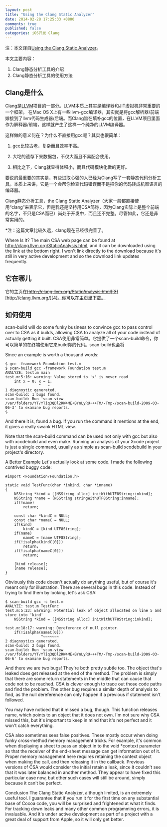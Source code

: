 ```yaml
---
layout: post
title: "Using the Clang Static Analyzer"
date: 2014-02-28 17:25:33 +0800
comments: true
published: false
categories: iOS开发 Clang
---
```


[1]:https://www.mikeash.com/pyblog/friday-qa-2009-03-06-using-the-clang-static-analyzer.html
[2]:http://llvm.org
[3]:http://clang.llvm.org/StaticAnalysis.html
[4]:http://clang.llvm.org/

注：本文译自[Using the Clang Static Analyzer][1]。

本文主要内容：

1. Clang静态分析工具的介绍
2. Clang静态分析工具的使用方法

Clang是什么
---

Clang是[LLVM][2]项目的一部分。LLVM本质上其实是编译器和JIT虚拟机非常重要的一个框架。
在Mac OS X上有一些llvm-gcc编译器，其实就是将gcc解析器/前端嫁接到了llvm代码生成器/后端。而Clang旨在填补gcc的位置，在LLVM项目里面作为解释器/前端，这样就产生了这样一个纯净的LLVM编译器。

这样做的意义何在？为什么不直接用gcc呢？其实也很简单：

1. gcc比较古老，复杂而且效率不高。

2. 大坨的遗存下来数据包，不仅大而且不易配合使用。

3. 相比之下，Clang就显得体积小，而且代码模块化做的更好。

要说的最重要的其实是，有些进取心强的人已经为Clang写了一套静态代码分析工具。本质上来讲，它是一个会帮你检查代码错误而不是把你的代码转成机器语言的编译器。

Clang静态分析工具，the Clang Static Analyzer（大家一般都直接使用“clang”来表示它，但是我还是坚持用CSA简称，因为Clang实际上是整个前端的名字，不只是CSA而已）尚处于开发中，而且还不完整。尽管如此，它还是非常实用的。

*注：这篇文章比较久远，clang现在已经很完善了。

Where Is It?
The main CSA web page can be found at http://clang.llvm.org/StaticAnalysis.html, and it can be downloaded using the link at the bottom right. I won't link directly to the download because it's still in very active development and so the download link updates frequently.

它在哪儿
---
它的主页在~~[http://clang.llvm.org/StaticAnalysis.html][3]~~ [http://clang.llvm.org/][4]。你可以在主页里下载。

如何使用
---
scan-build will do some funky business to convince gcc to pass control over to CSA as it builds, allowing CSA to analyze all of your code instead of actually getting it built.
CSA使用非常简单。它提供了一个scan-build命令，你可以简单的在终端使用它来build你的代码。scan-build也会将

Since an example is worth a thousand words:

    $ gcc -framework Foundation test.m
    $ scan-build gcc -framework Foundation test.m
    ANALYZE: test.m main
    test.m:5:16: warning: Value stored to 'x' is never read
        int x = 0; x = 1;
                   ^   ~
    1 diagnostic generated.
    scan-build: 1 bugs found.
    scan-build: Run 'scan-view /var/folders/YT/YTiq3QDl2RW4ME+BYnLyRU+++TM/-Tmp-/scan-build-2009-03-06-3' to examine bug reports.
    $ 
And there it is, found a bug. If you run the command it mentions at the end, it gives a really swank HTML view.

Note that the scan-build command can be used not only with gcc but also with xcodebuild and even make. Running an analysis of your Xcode project is just a single command, usually as simple as scan-build xcodebuild in your project's directory.

A Better Example
Let's actually look at some code. I made the following contrived buggy code:

    #import <Foundation/Foundation.h>
    
    static void TestFunc(char *inkind, char *inname)
    {
        NSString *kind = [[NSString alloc] initWithUTF8String:inkind];
        NSString *name = [NSString stringWithUTF8String:inname];
        if(!name)
            return;
        
        const char *kindC = NULL;
        const char *nameC = NULL;
        if(kind)
            kindC = [kind UTF8String];
        if(name)
            nameC = [name UTF8String];
        if(!isalpha(kindC[0]))
            return;
        if(!isalpha(nameC[0]))
            return;
        
        [kind release];
        [name release];
    }
Obviously this code doesn't actually do anything useful, but of course it's meant only for illustration. There are several bugs in this code. Instead of trying to find them by looking, let's ask CSA:

    $ scan-build gcc -c test.m
    ANALYZE: test.m TestFunc
    test.m:5:23: warning: Potential leak of object allocated on line 5 and store into 'kind'
        NSString *kind = [[NSString alloc] initWithUTF8String:inkind];
                          ^
    test.m:18:17: warning: Dereference of null pointer.
        if(!isalpha(nameC[0]))
                    ^~~~~~~~
    2 diagnostics generated.
    scan-build: 2 bugs found.
    scan-build: Run 'scan-view /var/folders/YT/YTiq3QDl2RW4ME+BYnLyRU+++TM/-Tmp-/scan-build-2009-03-06-6' to examine bug reports.
And there we are two bugs! They're both pretty subtle too. The object that's leaked does get released at the end of the method. The problem is simply that there are some return statements in the middle that can cause that code not to be reached. CSA is clever enough to trace out those code paths and find the problem. The other bug requires a similar depth of analysis to find, as the null dereference can only happen if a previous if statement isn't followed.

You may have noticed that it missed a bug, though. This function releases name, which points to an object that it does not own. I'm not sure why CSA missed this, but it's important to keep in mind that it's not perfect and it won't catch everything.

CSA also sometimes sees false positives. These mostly occur when doing funky cross-method memory management tricks. For example, it's common when displaying a sheet to pass an object in to the void *context parameter so that the receiver of the end-sheet message can get information out of it. Proper memory management here requires retaining the context object when making the call, and then releasing it in the callback. Previous versions of CSA would consider the initial retain a leak, since it couldn't see that it was later balanced in another method. They appear to have fixed this particular case now, but other such cases will still be around, simply because it can't be perfect.

Conclusion
The Clang Static Analyzer, although limited, is an extremely useful tool. I guarantee that if you run it for the first time on any substantial base of Cocoa code, you will be surprised and frightened at what it finds. For tracking down leaks and many other common programming errors, it is invaluable. And it's under active development as part of a project with a great deal of support from Apple, so it will only get better.